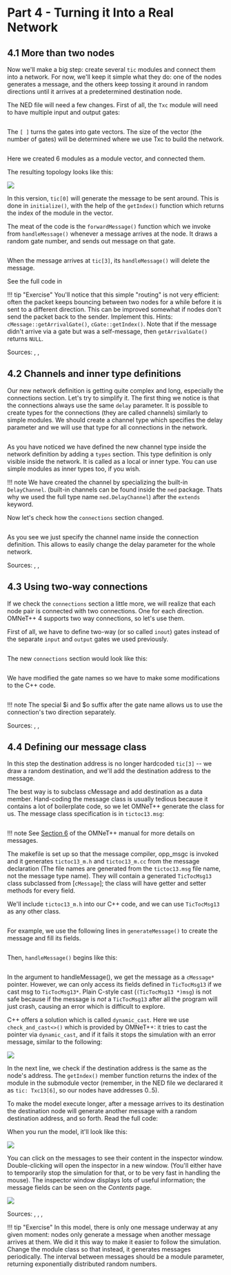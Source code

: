 # Part 4 - Turning it Into a Real Network

## 4.1 More than two nodes

Now we'll make a big step: create several `tic` modules and connect
them into a network. For now, we'll keep it simple what they do:
one of the nodes generates a message, and the others keep tossing
it around in random directions until it arrives at
a predetermined destination node.

The NED file will need a few changes. First of all, the `Txc` module will
need to have multiple input and output gates:

<pre class="snippet" src="../code/tictoc10.ned" from="simple Txc10" upto="output out\[\];\n}"></pre>

The `[ ]` turns the gates into gate vectors. The size of the vector
(the number of gates) will be determined where we use Txc to build
the network.

<pre class="snippet" src="../code/tictoc10.ned" from="network Tictoc10" upto="tic\[5\].out\+\+;\n}"></pre>

Here we created 6 modules as a module vector, and connected them.

The resulting topology looks like this:

<img src="../images/step10.png">

In this version, `tic[0]` will generate the message to be sent around.
This is done in `initialize()`, with the help of the `getIndex()` function which
returns the index of the module in the vector.

The meat of the code is the `forwardMessage()` function which we invoke
from `handleMessage()` whenever a message arrives at the node. It draws
a random gate number, and sends out message on that gate.

<pre class="snippet" src="../code/txc10.cc" from="void Txc10::forwardMessage" upto="k\);\n}"></pre>

When the message arrives at `tic[3]`, its `handleMessage()` will delete the message.

See the full code in <a srcfile="tutorials/tictoc/code/txc10.cc."></a>

!!! tip "Exercise"
    You'll notice that this simple "routing" is not very efficient:
    often the packet keeps bouncing between two nodes for a while before it is sent
    to a different direction. This can be improved somewhat if nodes don't send
    the packet back to the sender. Implement this. Hints: `cMessage::getArrivalGate()`,
    `cGate::getIndex()`. Note that if the message didn't arrive via a gate but was
    a self-message, then `getArrivalGate()` returns `NULL`.

Sources: <a srcfile="tutorials/tictoc/code/tictoc10.ned"></a>, <a srcfile="tutorials/tictoc/code/txc10.cc"></a>, <a srcfile="tutorials/tictoc/code/omnetpp.ini"></a>


## 4.2 Channels and inner type definitions

Our new network definition is getting quite complex and long, especially
the connections section. Let's try to simplify it. The first thing we
notice is that the connections always use the same `delay` parameter.
It is possible to create types for the connections (they are called channels)
similarly to simple modules. We should create a channel type which specifies the
delay parameter and we will use that type for all connections in the network.

<pre class="snippet" src="../code/tictoc11.ned" from="network Tictoc11" upto="submodules"></pre>

As you have noticed we have defined the new channel type inside the network definition
by adding a `types` section. This type definition is only visible inside the
network. It is called as a local or inner type. You can use simple modules as inner types
too, if you wish.

!!! note
    We have created the channel by specializing the built-in `DelayChannel`.
    (built-in channels can be found inside the `ned` package. Thats why we used
    the full type name `ned.DelayChannel`) after the `extends` keyword.

Now let's check how the `connections` section changed.

<pre class="snippet" src="../code/tictoc11.ned" from="connections:" upto="tic\[5\].out\+\+;\n}"></pre>

As you see we just specify the channel name inside the connection definition.
This allows to easily change the delay parameter for the whole network.

Sources: <a srcfile="tutorials/tictoc/code/tictoc11.ned"></a>, <a srcfile="tutorials/tictoc/code/txc11.cc"></a>, <a srcfile="tutorials/tictoc/code/omnetpp.ini"></a>


## 4.3 Using two-way connections

If we check the `connections` section a little more, we will realize that
each node pair is connected with two connections. One for each direction.
OMNeT++ 4 supports two way connections, so let's use them.

First of all, we have to define two-way (or so called `inout`) gates instead of the
separate `input` and `output` gates we used previously.

<pre class="snippet" src="../code/tictoc12.ned" from="simple Txc12" upto="declare two way connections\n}"></pre>

The new `connections` section would look like this:

<pre class="snippet" src="../code/tictoc12.ned" from="connections:" upto="tic\[5\].gate\+\+;\n}"></pre>

We have modified the gate names so we have to make some modifications to the
C++ code.

<pre class="snippet" src="../code/txc12.cc" from="void Txc12::forwardMessage" upto="k\);\n}"></pre>

!!! note
    The special $i and $o suffix after the gate name allows us to use the
    connection's two direction separately.

Sources: <a srcfile="tutorials/tictoc/code/tictoc12.ned"></a>, <a srcfile="tutorials/tictoc/code/txc12.cc"></a>, <a srcfile="tutorials/tictoc/code/omnetpp.ini"></a>


## 4.4 Defining our message class

In this step the destination address is no longer hardcoded `tic[3]` -- we draw a
random destination, and we'll add the destination address to the message.

The best way is to subclass cMessage and add destination as a data member.
Hand-coding the message class is usually tedious because it contains
a lot of boilerplate code, so we let OMNeT++ generate the class for us.
The message class specification is in `tictoc13.msg`:

<pre class="snippet" src="../code/tictoc13.msg" from="message TicTocMsg13" upto="}"></pre>

!!! note
    See <a href="../manual/index.html#cha:msg-def" target="_blank">Section 6</a> of the OMNeT++ manual for more details on messages.

The makefile is set up so that the message compiler, opp_msgc is invoked
and it generates `tictoc13_m.h` and `tictoc13_m.cc` from the message declaration
(The file names are generated from the `tictoc13.msg` file name, not the message type name).
They will contain a generated `TicTocMsg13` class subclassed from [`cMessage`];
the class will have getter and setter methods for every field.

We'll include `tictoc13_m.h` into our C++ code, and we can use `TicTocMsg13` as
any other class.

<pre class="snippet" src="../code/txc13.cc" after="cMessage" upto="tictoc13_m.h"></pre>

For example, we use the following lines in `generateMessage()` to create the
message and fill its fields.

<pre class="snippet" src="../code/txc13.cc" from="TicTocMsg13 \*msg = new TicTocMsg13\(msgname\);" upto="return msg;"></pre>

Then, `handleMessage()` begins like this:

<pre class="snippet" src="../code/txc13.cc" from="void Txc13::handleMessage\(" upto="getDestination"></pre>

In the argument to handleMessage(), we get the message as a `cMessage*` pointer.
However, we can only access its fields defined in `TicTocMsg13` if we cast
msg to `TicTocMsg13*`. Plain C-style cast (`(TicTocMsg13 *)msg`)
is not safe because if the message is *not* a `TicTocMsg13` after all
the program will just crash, causing an error which is difficult to explore.

C++ offers a solution which is called `dynamic_cast`. Here we use `check_and_cast<>()`
which is provided by OMNeT++: it tries to cast the pointer via `dynamic_cast`,
and if it fails it stops the simulation with an error message, similar to the
following:

<img src="../images/step13e.png">

In the next line, we check if the destination address is the same as the
node's address. The `getIndex()` member function returns the index
of the module in the submodule vector (remember, in the NED file we
declarared it as `tic: Txc13[6]`, so our nodes have addresses 0..5).

To make the model execute longer, after a message arrives to its destination
the destination node will generate another message with a random destination
address, and so forth. Read the full code: <a srcfile="tutorials/tictoc/code/txc13.cc."></a>

When you run the model, it'll look like this:

<img src="../images/step13a.png">

You can click on the messages to see their content in the inspector window.
Double-clicking will open the inspector in a new window.
(You'll either have to temporarily stop the simulation for that,
or to be very fast in handling the mouse). The inspector window
displays lots of useful information; the message fields can be seen
on the *Contents* page.

<img src="../images/step13b.png">

Sources: <a srcfile="tutorials/tictoc/code/tictoc13.ned"></a>, <a srcfile="tutorials/tictoc/code/tictoc13.msg"></a>, <a srcfile="tutorials/tictoc/code/txc13.cc"></a>, <a srcfile="tutorials/tictoc/code/omnetpp.ini"></a>

!!! tip "Exercise"
    In this model, there is only one message underway at any
    given moment: nodes only generate a message when another message arrives
    at them. We did it this way to make it easier to follow the simulation.
    Change the module class so that instead, it generates messages periodically.
    The interval between messages should be a module parameter, returning
    exponentially distributed random numbers.

[cMessage]: https://omnetpp.org/doc/omnetpp/api/classomnetpp_1_1cMessage.html

